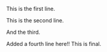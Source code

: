 This is the first line.

This is the second line.

And the third.

Added a fourth line here!! This is final.
